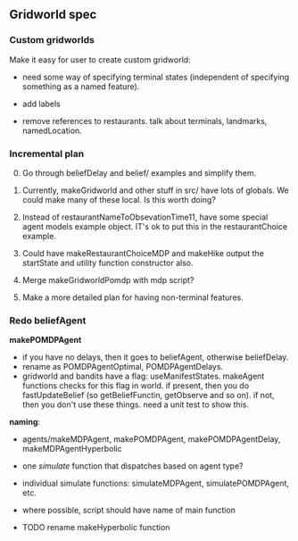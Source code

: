 ## Gridworld spec

### Custom gridworlds
Make it easy for user to create custom gridworld:


- need some way of specifying terminal states (independent of specifying something as a named feature).

- add labels

- remove references to restaurants. talk about terminals, landmarks, namedLocation. 

### Incremental plan

0. Go through beliefDelay and belief/ examples and simplify them. 

1. Currently, makeGridworld and other stuff in src/ have lots of globals. We could make many of these local. Is this worth doing?

1. Instead of restaurantNameToObsevationTime11, have some special agent models example object. IT's ok to put this in the restaurantChoice example. 

1. Could have makeRestaurantChoiceMDP and makeHike output the startState and
utility function constructor also. 

3. Merge makeGridworldPomdp with mdp script?

4. Make a more detailed plan for having non-terminal features. 





### Redo beliefAgent

**makePOMDPAgent**

- if you have no delays, then it goes to beliefAgent, otherwise beliefDelay.
- rename as POMDPAgentOptimal, POMDPAgentDelays.
- gridworld and bandits have a flag: useManifestStates. makeAgent functions checks for this flag in world. if present, then you do fastUpdateBelief (so getBeliefFunctin, getObserve and so on). if not, then you don't use these things. need a unit test to show this.


**naming**:

- agents/makeMDPAgent, makePOMDPAgent, makePOMDPAgentDelay, makeMDPAgentHyperbolic
- one *simulate* function that dispatches based on agent type?
- individual simulate functions: simulateMDPAgent, simulatePOMDPAgent, etc.
- where possible, script should have name of main function

- TODO rename makeHyperbolic function
